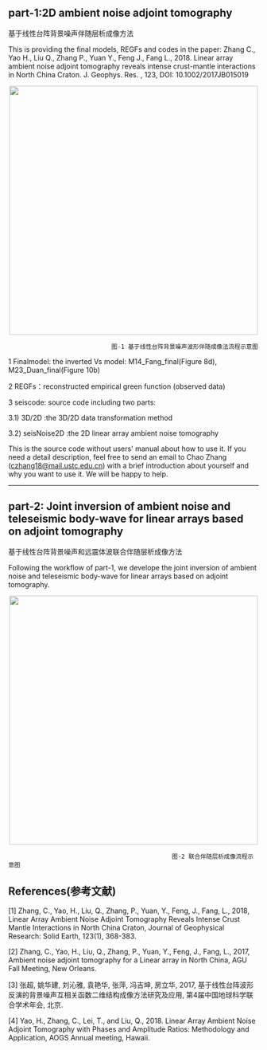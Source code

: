 ## part-1:2D ambient noise adjoint tomography    
基于线性台阵背景噪声伴随层析成像方法

This is providing the final models, REGFs and codes in the paper:
Zhang C., Yao H., Liu Q., Zhang P., Yuan Y., Feng J., Fang L., 2018. Linear array ambient noise adjoint tomography reveals intense crust-mantle interactions in North China Craton.  J. Geophys. Res. , 123, DOI: 10.1002/2017JB015019

<div align=center><img width="500" height="500" src="https://github.com/ustcchaozhang/image_fold/blob/master/ambient_noise.png"/></div>

                                 图-1 基于线性台阵背景噪声波形伴随成像法流程示意图

1 Finalmodel: the inverted Vs model: M14_Fang_final(Figure 8d), M23_Duan_final(Figure 10b)

2 REGFs：reconstructed empirical green function (observed data)

3 seiscode: source code including two parts:

3.1) 3D/2D :the 3D/2D data transformation method

3.2) seisNoise2D :the 2D linear array ambient noise tomography

This is the source code without users' manual about how to use it. If you need a detail description, feel free to send an email to Chao Zhang (czhang18@mail.ustc.edu.cn) with a brief introduction about yourself and why you want to use it. We will be happy to help.

-------------------------------------------------
## part-2: Joint inversion of ambient noise and teleseismic body-wave for linear arrays based on adjoint tomography  
基于线性台阵背景噪声和远震体波联合伴随层析成像方法  

Following the workflow of part-1, we develope the joint inversion of ambient noise and teleseismic body-wave for linear arrays based on adjoint tomography.

 
<div align=center><img width="500" height="500" src="https://github.com/ustcchaozhang/image_fold/blob/master/workflow_1.jpg"/></div>

                                                  图-2 联合伴随层析成像流程示意图
                                                  

## References(参考文献)
[1]	Zhang, C., Yao, H., Liu, Q., Zhang, P., Yuan, Y., Feng, J., Fang, L., 2018, Linear Array Ambient Noise Adjoint Tomography Reveals Intense Crust Mantle Interactions in North China Craton, Journal of Geophysical Research: Solid Earth, 123(1), 368-383.   

[2]	Zhang, C., Yao, H., Liu, Q., Zhang, P., Yuan, Y., Feng, J., Fang, L., 2017, Ambient noise adjoint tomography for a Linear array in North China, AGU Fall Meeting, New Orleans.  

[3]	张超, 姚华建, 刘沁雅, 袁艳华, 张萍, 冯吉坤, 房立华, 2017, 基于线性台阵波形反演的背景噪声互相关函数二维结构成像方法研究及应用, 第4届中国地球科学联合学术年会, 北京.   

[4]	Yao, H., Zhang, C., Lei, T., and Liu, Q., 2018. Linear Array Ambient Noise Adjoint Tomography with Phases and Amplitude Ratios: Methodology and Application, AOGS Annual meeting, Hawaii.

